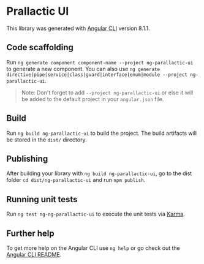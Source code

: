 # Prallactic UI

This library was generated with [Angular CLI](https://github.com/angular/angular-cli) version 8.1.1.

## Code scaffolding

Run `ng generate component component-name --project ng-parallactic-ui` to generate a new component. You can also use `ng generate directive|pipe|service|class|guard|interface|enum|module --project ng-parallactic-ui`.
> Note: Don't forget to add `--project ng-parallactic-ui` or else it will be added to the default project in your `angular.json` file. 

## Build

Run `ng build ng-parallactic-ui` to build the project. The build artifacts will be stored in the `dist/` directory.

## Publishing

After building your library with `ng build ng-parallactic-ui`, go to the dist folder `cd dist/ng-parallactic-ui` and run `npm publish`.

## Running unit tests

Run `ng test ng-ng-parallactic-ui` to execute the unit tests via [Karma](https://karma-runner.github.io).

## Further help

To get more help on the Angular CLI use `ng help` or go check out the [Angular CLI README](https://github.com/angular/angular-cli/blob/master/README.md).
